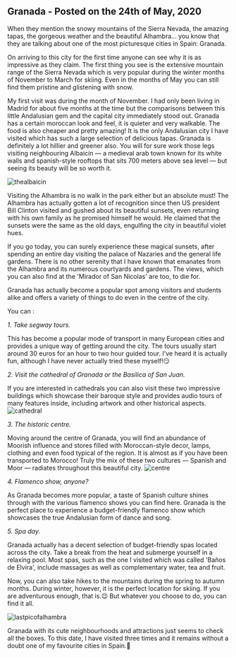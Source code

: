## Granada - Posted on the 24th of May, 2020

When they mention the snowy mountains of the Sierra Nevada, the amazing tapas, the gorgeous weather and the beautiful Alhambra… you know that they are talking about one of the most picturesque cities in Spain: Granada.

On arriving to this city for the first time anyone can see why it is as impressive as they claim. The first thing you see is the extensive mountain range of the Sierra Nevada which is very popular during the winter months of November to March for skiing. Even in the months of May you can still find them pristine and glistening with snow.

My first visit was during the month of November. I had only been living in Madrid for about five months at the time but the comparisons between this little Andalusian gem and the capital city immediately stood out. Granada has a certain moroccan look and feel, it is quieter and very walkable. The food is also cheaper and pretty amazing! It is the only Andalusian city I have visited which has such a large selection of delicious tapas. Granada is definitely a lot hillier and greener also. You will for sure work those legs visiting neighbouring Albaicín — a medieval arab town known for its white walls and spanish-style rooftops that sits 700 meters above sea level — but seeing its beauty will be so worth it.

![thealbaicin](/img/albaicin.jpg)

Visiting the Alhambra is no walk in the park either but an absolute must! The Alhambra has actually gotten a lot of recognition since then US president Bill Clinton visited and gushed about its beautiful sunsets, even returning with his own family as he promised himself he would. He claimed that the sunsets were the same as the old days, engulfing the city in beautiful violet hues.

If you go today, you can surely experience these magical sunsets, after spending an entire day visiting the palace of Nazaries and the general life gardens.
There is no other serenity that I have known that emanates from the Alhambra and its numerous courtyards and gardens. The views, which you can also find at the 'Mirador of San Nicolas' are too, to die for.

Granada has actually become a popular spot among visitors and students alike and offers a variety of things to do even in the centre of the city.

You can :

_1. Take segway tours._

This has become a popular mode of transport in many European cities and provides a unique way of getting around the city. The tours usually start around 30 euros for an hour to two hour guided tour. I've heard it is actually fun, although I have never actually tried these myself!😏

_2. Visit the cathedral of Granada or the Basilica of San Juan._

If you are interested in cathedrals you can also visit these two impressive buildings which showcase their baroque style and provides audio tours of many features inside, including artwork and other historical aspects.
![cathedral](/img/cathedralgranada.jpg)

_3. The historic centre._

Moving around the centre of Granada, you will find an abundance of Moorish influence and stores filled with Moroccan-style decor, lamps, clothing and even food typical of the region. It is almost as if you have been transported to Morocco! Truly the mix of these two cultures — Spanish and Moor — radiates throughout this beautiful city.
![centre](/img/granadacentre.jpg)

_4. Flamenco show, anyone?_

As Granada becomes more popular, a taste of Spanish culture shines through with the various flamenco shows you can find here. Granada is the perfect place to experience a budget-friendly flamenco show which showcases the true Andalusian form of dance and song.

_5. Spa day._

Granada actually has a decent selection of budget-friendly spas located across the city. Take a break from the heat and submerge yourself in a relaxing pool. Most spas, such as the one I visited which was called 'Baños de Elvira', include massages as well as complementary water, tea and fruit.

Now, you can also take hikes to the mountains during the spring to autumn months. During winter, however, it is the perfect location for skiing. If you are adventurous enough, that is.😉 But whatever you choose to do, you can find it all.

![lastpicofalhambra](/img/granadafinal.jpg)

Granada with its cute neighbourhoods and attractions just seems to check all the boxes. To this date, I have visited three times and it remains without a doubt one of my favourite cities in Spain.💖
